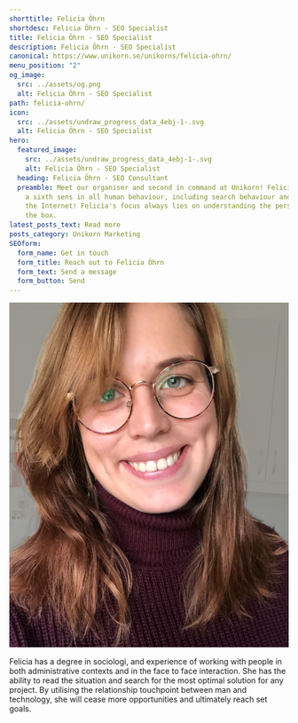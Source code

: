 ```yaml
---
shorttitle: Felicia Öhrn
shortdesc: Felicia Öhrn - SEO Specialist
title: Felicia Öhrn - SEO Specialist
description: Felicia Öhrn - SEO Specialist
canonical: https://www.unikorn.se/unikorns/felicia-ohrn/
menu_position: "2"
og_image:
  src: ../assets/og.png
  alt: Felicia Öhrn - SEO Specialist
path: felicia-ohrn/
icon:
  src: ../assets/undraw_progress_data_4ebj-1-.svg
  alt: Felicia Öhrn - SEO Specialist
hero:
  featured_image:
    src: ../assets/undraw_progress_data_4ebj-1-.svg
    alt: Felicia Öhrn - SEO Specialist
  heading: Felicia Öhrn - SEO Consultant
  preamble: Meet our organiser and second in command at Unikorn! Felicia Öhrn has
    a sixth sens in all human behaviour, including search behaviour and life on
    the Internet! Felicia's focus always lies on understanding the person behind
    the box.
latest_posts_text: Read more
posts_category: Unikorn Marketing
SEOform:
  form_name: Get in touch
  form_title: Reach out to Felicia Öhrn
  form_text: Send a message
  form_button: Send
---
```

![Felicia Öhrn](../assets/felicia.png "Felicia Öhrn")

Felicia has a degree in sociologi, and experience of working with people in both administrative contexts and in the face to face interaction. She has the ability to read the situation and search for the most optimal solution for any project. By utilising the relationship touchpoint between man and technology, she will cease more opportunities and ultimately reach set goals.